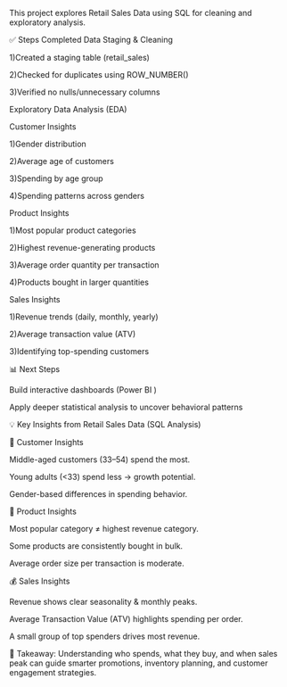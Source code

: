 This project explores Retail Sales Data using SQL for cleaning and exploratory analysis.

✅ Steps Completed
Data Staging & Cleaning

1)Created a staging table (retail_sales)

2)Checked for duplicates using ROW_NUMBER()

3)Verified no nulls/unnecessary columns

Exploratory Data Analysis (EDA)

Customer Insights

1)Gender distribution

2)Average age of customers

3)Spending by age group

4)Spending patterns across genders

Product Insights

1)Most popular product categories

2)Highest revenue-generating products

3)Average order quantity per transaction

4)Products bought in larger quantities

Sales Insights

1)Revenue trends (daily, monthly, yearly)

2)Average transaction value (ATV)

3)Identifying top-spending customers

📊 Next Steps

Build interactive dashboards (Power BI )

Apply deeper statistical analysis to uncover behavioral patterns

💡 Key Insights from Retail Sales Data (SQL Analysis)

👤 Customer Insights

Middle-aged customers (33–54) spend the most.

Young adults (<33) spend less → growth potential.

Gender-based differences in spending behavior.

🛒 Product Insights

Most popular category ≠ highest revenue category.

Some products are consistently bought in bulk.

Average order size per transaction is moderate.

💰 Sales Insights

Revenue shows clear seasonality & monthly peaks.

Average Transaction Value (ATV) highlights spending per order.

A small group of top spenders drives most revenue.

📌 Takeaway: Understanding who spends, what they buy, and when sales peak can guide smarter promotions, inventory planning, and customer engagement strategies.


